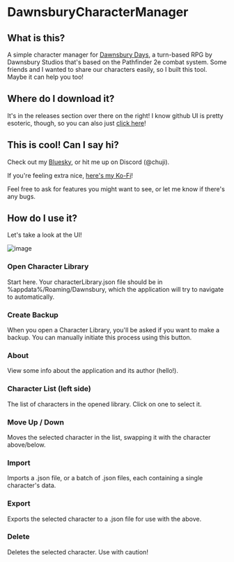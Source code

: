 # DawnsburyCharacterManager

## What is this?
A simple character manager for [Dawnsbury Days](https://store.steampowered.com/app/2693730/Dawnsbury_Days/), a turn-based RPG by Dawnsbury Studios that's based on the Pathfinder 2e combat system.
Some friends and I wanted to share our characters easily, so I built this tool. Maybe it can help you too!

## Where do I download it?
It's in the releases section over there on the right! I know github UI is pretty esoteric, though, so you can also just [click here](https://github.com/Choojermelon/DawnsburyCharacterManager/releases)!

## This is cool! Can I say hi?
Check out my [Bluesky](https://bsky.app/profile/chuji.bsky.social), or hit me up on Discord (@chuji).

If you're feeling extra nice, [here's my Ko-Fi](https://ko-fi.com/chuji)!

Feel free to ask for features you might want to see, or let me know if there's any bugs.

## How do I use it?
Let's take a look at the UI!

![image](https://github.com/user-attachments/assets/ec2eb151-fbe6-43c4-8e27-4180259a1f8a)

### Open Character Library
Start here. Your characterLibrary.json file should be in %appdata%/Roaming/Dawnsbury, which the application will try to navigate to automatically.

### Create Backup
When you open a Character Library, you'll be asked if you want to make a backup. You can manually initiate this process using this button.

### About
View some info about the application and its author (hello!).

### Character List (left side)
The list of characters in the opened library. Click on one to select it.

### Move Up / Down
Moves the selected character in the list, swapping it with the character above/below.

### Import
Imports a .json file, or a batch of .json files, each containing a single character's data.

### Export
Exports the selected character to a .json file for use with the above.

### Delete
Deletes the selected character. Use with caution!
